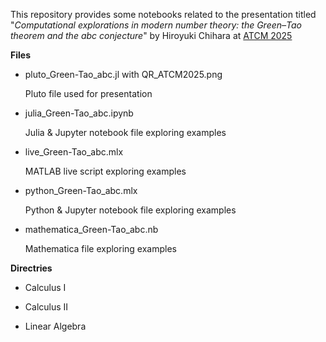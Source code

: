 This repository provides some notebooks related to the presentation titled "*Computational explorations in modern number theory: the Green–Tao theorem and the abc conjecture*" by Hiroyuki Chihara at [ATCM 2025](https://atcm.mathandtech.org/)

**Files**

- pluto_Green-Tao_abc.jl with QR_ATCM2025.png

  Pluto file used for presentation

- julia_Green-Tao_abc.ipynb

  Julia & Jupyter notebook file exploring examples

- live_Green-Tao_abc.mlx 
  
  MATLAB live script exploring examples

- python_Green-Tao_abc.mlx 
  
  Python & Jupyter notebook file exploring examples

- mathematica_Green-Tao_abc.nb
  
  Mathematica file exploring examples


**Directries**

- Calculus I

- Calculus II

- Linear Algebra

